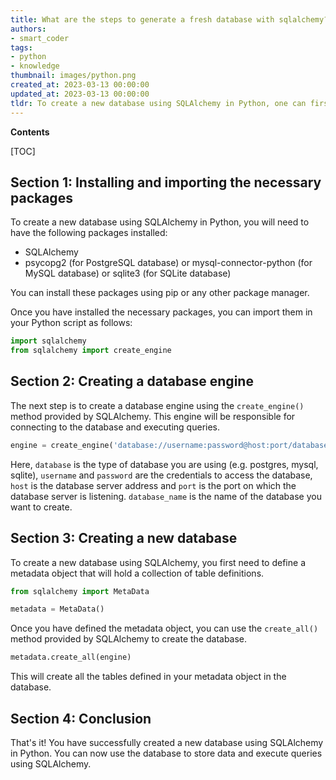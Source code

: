 ```yaml
---
title: What are the steps to generate a fresh database with sqlalchemy?
authors:
- smart_coder
tags:
- python
- knowledge
thumbnail: images/python.png
created_at: 2023-03-13 00:00:00
updated_at: 2023-03-13 00:00:00
tldr: To create a new database using SQLAlchemy in Python, one can first create a database engine and then use the create\_all() method to create tables in that database.
---
```


**Contents**

[TOC]

## Section 1: Installing and importing the necessary packages

To create a new database using SQLAlchemy in Python, you will need to have the following packages installed:
* SQLAlchemy
* psycopg2 (for PostgreSQL database) or mysql-connector-python (for MySQL database) or sqlite3 (for SQLite database)

You can install these packages using pip or any other package manager.

Once you have installed the necessary packages, you can import them in your Python script as follows:

```python
import sqlalchemy
from sqlalchemy import create_engine
```

## Section 2: Creating a database engine

The next step is to create a database engine using the `create_engine()` method provided by SQLAlchemy. This engine will be responsible for connecting to the database and executing queries.

```python
engine = create_engine('database://username:password@host:port/database_name')
```

Here, `database` is the type of database you are using (e.g. postgres, mysql, sqlite), `username` and `password` are the credentials to access the database, `host` is the database server address and `port` is the port on which the database server is listening. `database_name` is the name of the database you want to create.

## Section 3: Creating a new database

To create a new database using SQLAlchemy, you first need to define a metadata object that will hold a collection of table definitions.

```python
from sqlalchemy import MetaData

metadata = MetaData()
```

Once you have defined the metadata object, you can use the `create_all()` method provided by SQLAlchemy to create the database.

```python
metadata.create_all(engine)
```

This will create all the tables defined in your metadata object in the database.

## Section 4: Conclusion

That's it! You have successfully created a new database using SQLAlchemy in Python. You can now use the database to store data and execute queries using SQLAlchemy.
